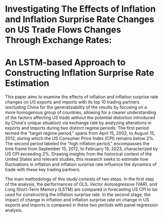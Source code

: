 # Investigating The Effects of Inflation and Inflation Surprise Rate Changes on US Trade Flows Changes Through Exchange Rates:
# An LSTM-based Approach to Constructing Inflation Surprise Rate Estimation

This paper aims to examine the effects of inflation and inflation surprise rate changes on US exports and imports with its top 10 trading partners (excluding China for the generalizability of the results by focusing on a more homogenous group of countries, allowing for a clearer understanding of the factors affecting US trade without the potential distortion introduced by China's unique situation) via exchange rate by analyzing alterations in exports and imports during two distinct regime periods. The first period termed the "target regime period," spans from April 15, 2002, to August 15, 2012, during which the US Consumer Price Index (CPI) remains below 2%. The second period labeled the "high inflation period," encompasses the time frame from September 15, 2012, to February 15, 2023, characterized by US CPI exceeding 2%. Drawing insights from the historical context of the United States and relevant studies, this research seeks to estimate how fluctuations in inflation and inflation surprise rate influence the dynamics of trade with these key trading partners.

The main methodology of this study consists of two steps. In the first step of the analysis, the performances of OLS, Vector Autoregressive (VAR), and Long Short-Term Memory (LSTM) are compared in forecasting US CPI to be used for constructing the inflation surprise rate. In the second stage, the impact of change in inflation and inflation surprise rate on change in US exports and imports is compared in these two periods with panel regression analysis.



